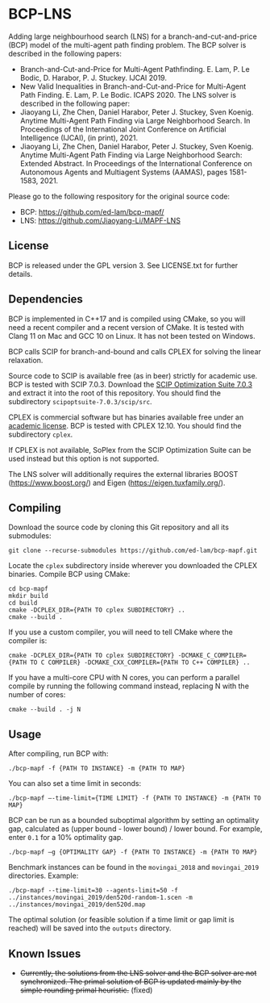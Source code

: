 BCP-LNS
===

Adding large neighbourhood search (LNS) for a branch-and-cut-and-price (BCP) model of the multi-agent path finding problem. The BCP solver is described in the following papers: 
- Branch-and-Cut-and-Price for Multi-Agent Pathfinding. E. Lam, P. Le Bodic, D. Harabor, P. J. Stuckey. IJCAI 2019.
- New Valid Inequalities in Branch-and-Cut-and-Price for Multi-Agent Path Finding. E. Lam, P. Le Bodic. ICAPS 2020.
The LNS solver is described in the following paper: 
- Jiaoyang Li, Zhe Chen, Daniel Harabor, Peter J. Stuckey, Sven Koenig. Anytime Multi-Agent Path Finding via Large Neighborhood Search. In Proceedings of the International Joint Conference on Artificial Intelligence (IJCAI), (in print), 2021.
- Jiaoyang Li, Zhe Chen, Daniel Harabor, Peter J. Stuckey, Sven Koenig. Anytime Multi-Agent Path Finding via Large Neighborhood Search: Extended Abstract. In Proceedings of the International Conference on Autonomous Agents and Multiagent Systems (AAMAS), pages 1581-1583, 2021.

Please go to the following respository for the original source code: 
- BCP: https://github.com/ed-lam/bcp-mapf/
- LNS: https://github.com/Jiaoyang-Li/MAPF-LNS

License
-------

BCP is released under the GPL version 3. See LICENSE.txt for further details. 

Dependencies
------------

BCP is implemented in C++17 and is compiled using CMake, so you will need a recent compiler and a recent version of CMake. It is tested with Clang 11 on Mac and GCC 10 on Linux. It has not been tested on Windows.

BCP calls SCIP for branch-and-bound and calls CPLEX for solving the linear relaxation.

Source code to SCIP is available free (as in beer) strictly for academic use. BCP is tested with SCIP 7.0.3. Download the [SCIP Optimization Suite 7.0.3](https://scip.zib.de) and extract it into the root of this repository. You should find the subdirectory `scipoptsuite-7.0.3/scip/src`.

CPLEX is commercial software but has binaries available free under an [academic license](https://community.ibm.com/community/user/datascience/blogs/xavier-nodet1/2020/07/09/cplex-free-for-students). BCP is tested with CPLEX 12.10. You should find the subdirectory `cplex`.

If CPLEX is not available, SoPlex from the SCIP Optimization Suite can be used instead but this option is not supported.

The LNS solver will additionally requires the external libraries BOOST (https://www.boost.org/) and Eigen (https://eigen.tuxfamily.org/). 

Compiling
---------

Download the source code by cloning this Git repository and all its submodules:
```
git clone --recurse-submodules https://github.com/ed-lam/bcp-mapf.git
```

Locate the `cplex` subdirectory inside wherever you downloaded the CPLEX binaries. Compile BCP using CMake:
```
cd bcp-mapf
mkdir build
cd build
cmake -DCPLEX_DIR={PATH TO cplex SUBDIRECTORY} ..
cmake --build .
```

If you use a custom compiler, you will need to tell CMake where the compiler is:
```
cmake -DCPLEX_DIR={PATH TO cplex SUBDIRECTORY} -DCMAKE_C_COMPILER={PATH TO C COMPILER} -DCMAKE_CXX_COMPILER={PATH TO C++ COMPILER} ..
```

If you have a multi-core CPU with N cores, you can perform a parallel compile by running the following command instead, replacing N with the number of cores:
```
cmake --build . -j N
```

Usage
-----

After compiling, run BCP with:
```
./bcp-mapf -f {PATH TO INSTANCE} -m {PATH TO MAP}
```

You can also set a time limit in seconds:
```
./bcp-mapf —-time-limit={TIME LIMIT} -f {PATH TO INSTANCE} -m {PATH TO MAP}
```

BCP can be run as a bounded suboptimal algorithm by setting an optimality gap, calculated as (upper bound - lower bound) / lower bound. For example, enter `0.1` for a 10% optimality gap.
```
./bcp-mapf —g {OPTIMALITY GAP} -f {PATH TO INSTANCE} -m {PATH TO MAP}
```

Benchmark instances can be found in the `movingai_2018` and `movingai_2019` directories. Example:
```
./bcp-mapf --time-limit=30 --agents-limit=50 -f ../instances/movingai_2019/den520d-random-1.scen -m ../instances/movingai_2019/den520d.map
```

The optimal solution (or feasible solution if a time limit or gap limit is reached) will be saved into the `outputs` directory.


Known Issues
-----
- ~~Currently, the solutions from the LNS solver and the BCP solver are not synchronized. The primal solution of BCP is updated mainly by the simple rounding primal heuristic.~~ (fixed) 
